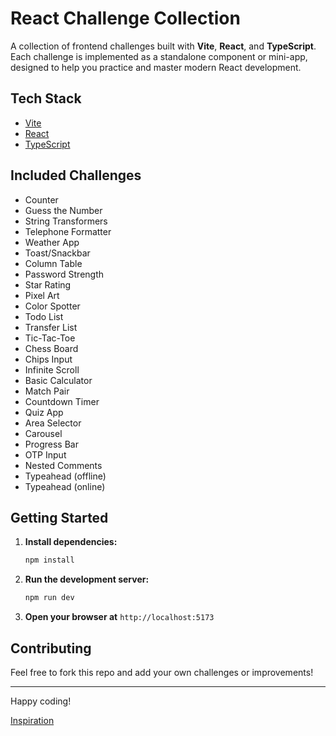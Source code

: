 # React Challenge Collection

A collection of frontend challenges built with **Vite**, **React**, and **TypeScript**. Each challenge is implemented as a standalone component or mini-app, designed to help you practice and master modern React development.

## Tech Stack

- [Vite](https://vitejs.dev/)
- [React](https://react.dev/)
- [TypeScript](https://www.typescriptlang.org/)

## Included Challenges

- Counter
- Guess the Number
- String Transformers
- Telephone Formatter
- Weather App
- Toast/Snackbar
- Column Table
- Password Strength
- Star Rating
- Pixel Art
- Color Spotter
- Todo List
- Transfer List
- Tic-Tac-Toe
- Chess Board
- Chips Input
- Infinite Scroll
- Basic Calculator
- Match Pair
- Countdown Timer
- Quiz App
- Area Selector
- Carousel
- Progress Bar
- OTP Input
- Nested Comments
- Typeahead (offline)
- Typeahead (online)

## Getting Started

1. **Install dependencies:**
   ```bash
   npm install
   ```
2. **Run the development server:**
   ```bash
   npm run dev
   ```
3. **Open your browser at** `http://localhost:5173`

## Contributing

Feel free to fork this repo and add your own challenges or improvements!

---

Happy coding!

[Inspiration](https://sadanandpai.github.io/frontend-mini-challenges/#/javascript)
